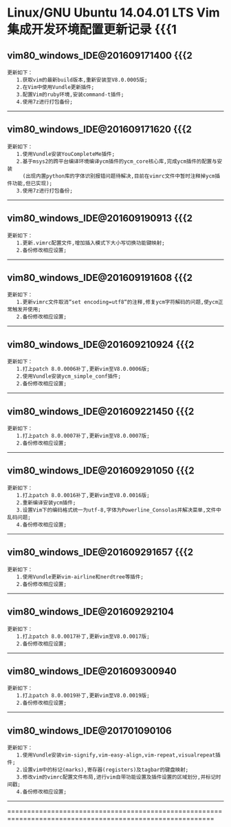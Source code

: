 

Linux/GNU Ubuntu 14.04.01 LTS Vim集成开发环境配置更新记录			{{{1
==========================================================================================================

vim80_windows_IDE@201609171400        	{{{2
-----------------------------------------------------------------------------------------------------------

	更新如下：
       1.获取vim的最新build版本,重新安装至V8.0.0005版;
       2.在Vim中使用Vundle更新插件;
       3.配置Vim的ruby环境,安装command-t插件;
       4.使用7z进行打包备份;
-----------------------------------------------------------------------------------------------------------

vim80_windows_IDE@201609171620        	{{{2
-----------------------------------------------------------------------------------------------------------

	更新如下：
       1.使用Vundle安装YouCompleteMe插件;
       2.基于msys2的跨平台编译环境编译ycm插件的ycm_core核心库,完成ycm插件的配置与安装
         (出现内置python库的字体识别报错问题待解决,目前在vimrc文件中暂时注释掉ycm插件功能,但已实现);
       3.使用7z进行打包备份;
-----------------------------------------------------------------------------------------------------------

vim80_windows_IDE@201609190913        	{{{2
-----------------------------------------------------------------------------------------------------------

	更新如下：
       1.更新.vimrc配置文件,增加插入模式下大小写切换功能键映射;
       2.备份修改相应设置;
-----------------------------------------------------------------------------------------------------------

vim80_windows_IDE@201609191608        	{{{2
-----------------------------------------------------------------------------------------------------------

	更新如下：
       1.更新vimrc文件取消“set encoding=utf8“的注释,修复ycm字符解码的问题,使ycm正常触发并使用;
       2.备份修改相应设置;
-----------------------------------------------------------------------------------------------------------

vim80_windows_IDE@201609210924        	{{{2
-----------------------------------------------------------------------------------------------------------

	更新如下：
       1.打上patch 8.0.0006补丁,更新vim至V8.0.0006版;
       2.使用Vundle安装ycm_simple_conf插件;
       2.备份修改相应设置;
-----------------------------------------------------------------------------------------------------------

vim80_windows_IDE@201609221450        	{{{2
-----------------------------------------------------------------------------------------------------------

	更新如下：
       1.打上patch 8.0.0007补丁,更新vim至V8.0.0007版;
       2.备份修改相应设置;
-----------------------------------------------------------------------------------------------------------

vim80_windows_IDE@201609291050        	{{{2
-----------------------------------------------------------------------------------------------------------

	更新如下：
       1.打上patch 8.0.0016补丁,更新vim至V8.0.0016版;
       2.重新编译安装ycm插件;
       3.设置Vim下的编码格式统一为utf-8,字体为Powerline_Consolas并解决菜单,文件中乱码问题;
       4.备份修改相应设置;
-----------------------------------------------------------------------------------------------------------

vim80_windows_IDE@201609291657        	{{{2
-----------------------------------------------------------------------------------------------------------

	更新如下：
       1.使用Vundle更新vim-airline和nerdtree等插件;
       2.备份修改相应设置;
-----------------------------------------------------------------------------------------------------------

vim80_windows_IDE@201609292104
-----------------------------------------------------------------------------------------------------------

	更新如下：
       1.打上patch 8.0.0017补丁,更新vim至V8.0.0017版;
       2.备份修改相应设置;
-----------------------------------------------------------------------------------------------------------

vim80_windows_IDE@201609300940
-----------------------------------------------------------------------------------------------------------

	更新如下：
       1.打上patch 8.0.0019补丁,更新vim至V8.0.0019版;
       2.备份修改相应设置;
-----------------------------------------------------------------------------------------------------------

vim80_windows_IDE@201701090106
-----------------------------------------------------------------------------------------------------------

	更新如下：
       1.使用Vundle安装vim-signify,vim-easy-align,vim-repeat,visualrepeat插件;
       2.设置vim中的标记(marks),寄存器(registers)及tagbar的键盘映射;
       3.修改vim的vimrc配置文件布局,进行vim自带功能设置及插件设置的区域划分,并标记时间戳;
       4.备份修改相应设置;
-----------------------------------------------------------------------------------------------------------
==========================================================================================================
